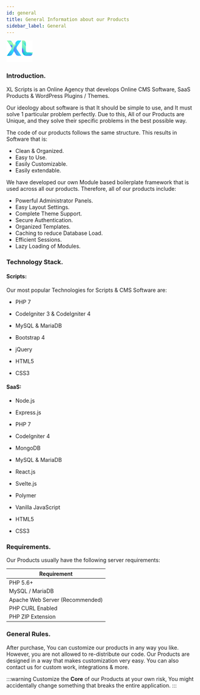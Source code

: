 ```yaml
---
id: general
title: General Information about our Products
sidebar_label: General
---
```


![XL Scripts](/img/logo.png)

### Introduction.

XL Scripts is an Online Agency that develops Online CMS Software, SaaS Products &amp; WordPress Plugins / Themes.

Our ideology about software is that It should be simple to use, and It must solve 1 particular problem perfectly. Due to this, All of our Products are Unique, and they solve their specific problems in the best possible way.

The code of our products follows the same structure. This results in Software that is:

* Clean &amp; Organized.
* Easy to Use.
* Easily Customizable.
* Easily extendable.

We have developed our own Module based boilerplate framework that is used across all our products. Therefore, all of our products include:

* Powerful Administrator Panels.
* Easy Layout Settings.
* Complete Theme Support.
* Secure Authentication.
* Organized Templates.
* Caching to reduce Database Load.
* Efficient Sessions.
* Lazy Loading of Modules.

### Technology Stack.

#### Scripts:
Our most popular Technologies for Scripts &amp; CMS Software are:

* PHP 7
* CodeIgniter 3 &amp; CodeIgniter 4
* MySQL &amp; MariaDB


* Bootstrap 4
* jQuery


* HTML5
* CSS3

#### SaaS:

* Node.js
* Express.js
* PHP 7
* CodeIgniter 4
* MongoDB
* MySQL &amp; MariaDB


* React.js
* Svelte.js
* Polymer
* Vanilla JavaScript


* HTML5
* CSS3

### Requirements.

Our Products usually have the following server requirements:

| Requirement |
| ------------|
| PHP  5.6+ |
| MySQL / MariaDB |
| Apache Web Server (Recommended) |
| PHP CURL Enabled |
| PHP ZIP Extension |

### General Rules.

After purchase, You can customize our products in any way you like. However, you are not allowed to re-distribute our code. Our Products are designed in a way that makes customization very easy. You can also contact us for custom work, integrations &amp; more.

:::warning
Customize the **Core** of our Products at your own risk, You might accidentally change something that breaks the entire application.
:::